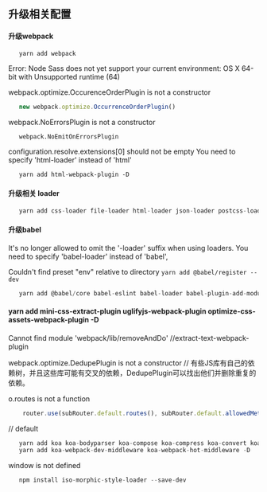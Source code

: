 ## 升级相关配置
#### 升级webpack
```js
   yarn add webpack
```
>
  Error: Node Sass does not yet support your current environment: OS X 64-bit with Unsupported runtime (64)

  webpack.optimize.OccurenceOrderPlugin is not a constructor
  ```js
     new webpack.optimize.OccurrenceOrderPlugin()
  ```
  webpack.NoErrorsPlugin is not a constructor
  ```
     webpack.NoEmitOnErrorsPlugin
  ```
  configuration.resolve.extensions[0] should not be empty
  You need to specify 'html-loader' instead of 'html'
  ```
     yarn add html-webpack-plugin -D
  ```
>
#### 升级相关 loader
```js
   yarn add css-loader file-loader html-loader json-loader postcss-loader sass-loader style-loader url-loader node-sass babel-loader
```
#### 升级babel
>
It's no longer allowed to omit the '-loader' suffix when using loaders.
You need to specify 'babel-loader' instead of 'babel',

Couldn't find preset "env" relative to directory
    ```
      yarn add @babel/register --dev
    ```
>
```js
   yarn add @babel/core babel-eslint babel-loader babel-plugin-add-module-exports babel-plugin-transform-runtime babel-polyfill @babel/preset-env @babel/preset-react babel-preset-react-hmre @babel/preset-stage-0 babel-register -D
```
#### yarn add mini-css-extract-plugin uglifyjs-webpack-plugin optimize-css-assets-webpack-plugin -D

####
>
Cannot find module 'webpack/lib/removeAndDo' //extract-text-webpack-plugin
>
>
webpack.optimize.DedupePlugin is not a constructor // 有些JS库有自己的依赖树，并且这些库可能有交叉的依赖，DedupePlugin可以找出他们并删除重复的依赖。
>

o.routes is not a function
```js
    router.use(subRouter.default.routes(), subRouter.default.allowedMethods())
```
// default
```js
   yarn add koa koa-bodyparser koa-compose koa-compress koa-convert koa-json koa-logger koa-router koa-session koa-static koa-views
   yarn add koa-webpack-dev-middleware koa-webpack-hot-middleware -D
```
window is not defined
```js
   npm install iso-morphic-style-loader --save-dev
```
